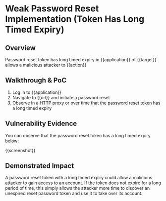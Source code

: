 # Weak Password Reset Implementation (Token Has Long Timed Expiry)
## Overview
<!--
Provide a 1-2 sentence description - see http://cveproject.github.io/docs/content/key-details-phrasing.pdf for tips

This format is a good guide:
[VULNTYPE] in [COMPONENT] in [APPLICATION] allows [ATTACKER] to [IMPACT] via [VECTOR]


-->
Password reset token has long timed expiry in {{application}} of {{target}} allows a malicious attacker to {{action}}

## Walkthrough & PoC
<!--
Provide a step-by-step walkthrough on how to access the vulnerable injection point, and how to exploit the vulnerability.
Adding a dot-pointed walkthrough with relevant screenshots will speed triage time and result in faster rewards!

Example:

1. Login to in-scope asset at <www.bugcrowd.com/login>
1. Browse to account page
1. Modify ID token to add single quote
1. View error which states 'SQL Syntax Error'
1. Replace ID value with `1' waitfor delay '00:00:10'; `
-->

1. Log in to {{application}}
1. Navigate to {{url}} and initiate a password reset
1. Observe in a HTTP proxy or over time that the password reset token has a long timed expiry


## Vulnerability Evidence
<!--
Your submission MUST include evidence of the vulnerability and not be theoretical in nature.

For a reset password token with a long timed expiry, please post a screenshot that shows that the token does not expire after a long time. Please specify the specific amount of time is required before the token expires. If the token never expires, please specify this below.
-->

You can observe that the password reset token has a long timed expiry below:

{{screenshot}}
## Demonstrated Impact
<!--
Envision how the long timed expiry of the password reset token could be used by a malicious attacker (such as the brute forcing of valid tokens). If a malicious action is possible, provide a full proof-of-concept here.
-->

A password reset token with a long timed expiry could allow a malicious attacker to gain access to an account. If the token does not expire for a long period of time, this simply allows the attacker more time to discover an unexpired reset password token and use it to take over its account.
